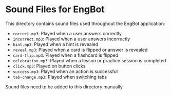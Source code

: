 # Sound Files for EngBot

This directory contains sound files used throughout the EngBot application:

- `correct.mp3`: Played when a user answers correctly
- `incorrect.mp3`: Played when a user answers incorrectly
- `hint.mp3`: Played when a hint is revealed
- `reveal.mp3`: Played when a card is flipped or answer is revealed
- `card-flip.mp3`: Played when a flashcard is flipped
- `celebration.mp3`: Played when a lesson or practice session is completed
- `click.mp3`: Played on button clicks
- `success.mp3`: Played when an action is successful
- `tab-change.mp3`: Played when switching tabs

Sound files need to be added to this directory manually.
